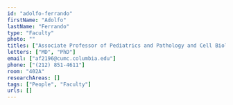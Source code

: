 ```yaml
---
id: "adolfo-ferrando"
firstName: "Adolfo"
lastName: "Ferrando"
type: "Faculty"
photo: ""
titles: ["Associate Professor of Pediatrics and Pathology and Cell Biology"]
letters: ["MD", "PhD"]
email: ["af2196@cumc.columbia.edu"]
phone: ["(212) 851-4611"]
room: "402A"
researchAreas: []
tags: ["People", "Faculty"]
urls: []
---
```

